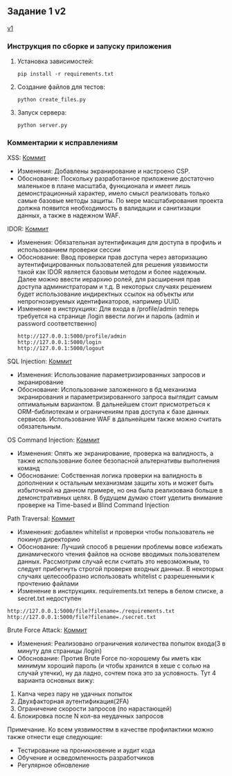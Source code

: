 ## Задание 1 v2
[v1](https://github.com/ptichkin0/Task1_1/tree/main)
### Инструкция по сборке и запуску приложения
1. Установка зависимостей:

   ```
   pip install -r requirements.txt
   ```

2. Создание файлов для тестов:

   ```
   python create_files.py
   ```
   
3. Запуск сервера:

   ```
   python server.py
   ```
   
### Комментарии к исправлениям
XSS:
[Коммит](https://github.com/ptichkin0/Task1_2/commit/bf93496aef4070c348c53c2a29368a8d244df6bc)
- Изменения: Добавлены экранирование и настроено CSP.
- Обоснование: Поскольку разработанное приложение достаточно маленькое в плане масштаба, функционала и имеет лишь демонстрационный характер, имело смысл реализовать только самые базовые методы защиты. По мере масштабирования проекта должна появится необходимость в валидации и санитизации данных, а также в надежном WAF.

IDOR:
[Коммит](https://github.com/ptichkin0/Task1_2/commit/b9054d20201a8212e811d595e793acd6ee513fd4)
- Изменения: Обязательная аутентификация для доступа в профиль и использованием проверки сессии
- Обоснование: Ввод проверки прав доступа через авторизацию аутентифицированных пользователей для решения уязвимости такой как IDOR является базовым методом и более надежным. Далее можно ввести иерархию ролей, для расширения прав доступа администраторам и т.д. В некоторых случаях решением будет использование индиректных ссылок на объекты или непрогнозируемых идентификаторов, например UUID.
- Изменение в инструкциях:
  Для входа в /profile/admin теперь требуется на странице /login ввести логин и пароль (admin и password соответственно)
   ```
  http://127.0.0.1:5000/profile/admin
  http://127.0.0.1:5000/login
  http://127.0.0.1:5000/logout
   ```
  
SQL Injection:
[Коммит](https://github.com/ptichkin0/Task1_2/commit/a6f7c8c06b8323f9db9d44a8735b61a7f88d2dca)
- Изменения: Использование параметризированных запросов и экранирование
- Обоснование: Использование заложенного в бд механизма экранирования и параметризированного запроса выглядит самым оптимальным вариантом. В дальнейшем стоит присмотреться к ORM-библиотекам и ограничениям прав доступа к базе данных сервисов. Использование WAF в дальнейшем также можно считать обязательным.

OS Command Injection:
[Коммит](https://github.com/ptichkin0/Task1_2/commit/81b25ce117d4cbd5bcd8bc7e54e8de0edcc5a6b7)
- Изменения: Опять же экранирование, проверка на валидность, а также использование более безопасной альтернативы выполнения команд
- Обоснование: Собственная логика проверки на валидность в дополнении к остальным механизмам защиты хоть и может быть избыточной на данном примере, но она была реализована больше в демонстративных целях. В будущем думаю стоит уделить внимание проверке на Time-based и Blind Command Injection

Path Traversal:
[Коммит](https://github.com/ptichkin0/Task1_2/commit/a11618505c7a2ac0841d45a76211c30c8b9cf532)
- Изменения: добавлен whitelist и проверки чтобы пользователь не покинул директорию
- Обоснование: Лучший способ в решении проблемы вовсе избежать динамического чтения файлов на основе вводимых пользователем данных. Рассмотрим случай если считать это невозможным, то следует прибегнуть строгой проверке входных данных. В некоторых случаях целесообразно использовать whitelist с разрешенными к прочтению файлами
- Изменение в инструкциях. requirements.txt теперь в белом списке, а secret.txt недоступен
```
http://127.0.0.1:5000/file?filename=./requirements.txt
http://127.0.0.1:5000/file?filename=./secret.txt
```
Brute Force Attack:
[Коммит](https://github.com/ptichkin0/Task1_2/commit/3d1f9add2d05e0f0c0e65d5791cfe1d1ce7c5a39)
- Изменения: Реализовано ограничения количества попыток входа(3 в минуту для страницы /login)
- Обоснование: Против Brute Force по-хорошему бы иметь как минимум хороший пароль (и чтобы хранился в хеше с солью на случай утечки), ну да ладно, сочтем пока это за условность. Тут 4 варианта основных вижу:
1) Капча через пару не удачных попыток 
2) Двухфакторная аутентификация(2FA)
3) Ограничение скорости запросов (по нарастающей)
4) Блокировка после N кол-ва неудачных запросов


Примечание. Ко всем уязвимостям в качестве профилактики можно также отнести еще следующие:
- Тестирование на проникновение и аудит кода
- Обучение и осведомленность разработчиков
- Регулярное обновление
